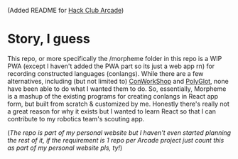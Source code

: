 (Added README for [Hack Club Arcade](https://hackclub.com/arcade/))
# Story, I guess
This repo, or more specifically the /morpheme folder in this repo is a WIP PWA (except I haven't added the PWA part so its just a web app rn) for recording constructed languages (conlangs). While there are a few alternatives, including (but not limited to) [ConWorkShop](https://conworkshop.com/) and [PolyGlot](https://draquet.github.io/PolyGlot/), none have been able to do what I wanted them to do. So, essentially, Morpheme is a mashup of the existing programs for creating conlangs in React app form, but built from scratch & customized by me. Honestly there's really not a great reason for why it exists but I wanted to learn React so that I can contribute to my robotics team's scouting app.

(*The repo is part of my personal website but I haven't even started planning the rest of it, if the requirement is 1 repo per Arcade project just count this as part of my personal website pls, ty!*)

